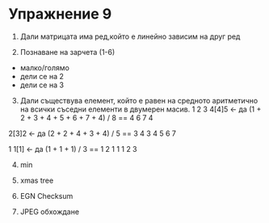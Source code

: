 Упражнение 9
===

1. Дали матрицата има ред,който е линейно зависим на друг ред

2. Познаване на зарчета (1-6)
  - малко/голямо
  - дели се на 2
  - дели се на 3

3. Дали съществува елемент, който е равен на средното аритметично на всички съседни елементи в двумерен масив.
1 2 3
4[4]5  <- да (1 + 2 + 3 + 4 + 5 + 6 + 7 + 4) / 8 == 4
6 7 4

2[3]2  <- да (2 + 2 + 4 + 3 + 4) / 5 == 3
4 3 4
5 6 7

1 1[1] <- да (1 + 1 + 1) / 3 == 1
2 1 1
1 2 3

4. min
5. xmas tree
6. EGN Checksum

7. JPEG обхождане
